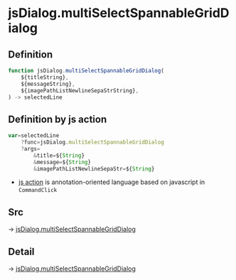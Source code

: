 # jsDialog.multiSelectSpannableGridDialog

## Definition

```js.js
function jsDialog.multiSelectSpannableGridDialog(
	${titleString},
	${messageString},
	${imagePathListNewlineSepaStrString},
) -> selectedLine
```


## Definition by js action

```js.js
var=selectedLine
	?func=jsDialog.multiSelectSpannableGridDialog
	?args=
		&title=${String}
		&message=${String}
		&imagePathListNewlineSepaStr=${String}
```

- [js action](#) is annotation-oriented language based on javascript in `CommandClick`



## Src

-> [jsDialog.multiSelectSpannableGridDialog](https://github.com/puutaro/CommandClick/blob/master/app/src/main/java/com/puutaro/commandclick/fragment_lib/terminal_fragment/js_interface/dialog/JsDialog.kt#L303)

## Detail

-> [jsDialog.multiSelectSpannableGridDialog](https://github.com/puutaro/CommandClick/blob/master/md/developer/js_interface/details/dialog/JsDialog/multiSelectSpannableGridDialog.md)
